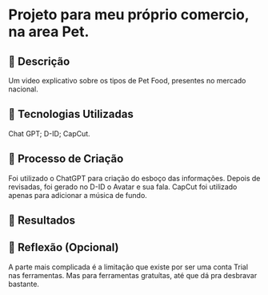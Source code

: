 # Projeto para meu próprio comercio, na area Pet.

## 📒 Descrição
Um video explicativo sobre os tipos de Pet Food, presentes no mercado nacional.

## 🤖 Tecnologias Utilizadas
Chat GPT;
D-ID;
CapCut.

## 🧐 Processo de Criação
Foi utilizado o ChatGPT para criação do esboço das informações.
Depois de revisadas, foi gerado no D-ID o Avatar e sua fala.
CapCut foi utilizado apenas para adicionar a música de fundo.

## 🚀 Resultados


## 💭 Reflexão (Opcional)
A parte mais complicada é a limitação que existe por ser uma conta Trial nas ferramentas. Mas para ferramentas gratuítas, até que dá pra desbravar bastante.
